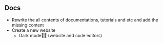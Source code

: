 ## Docs

- Rewrite the all contents of documentations, tutorials and etc and add the missing content
- Create a new website
	* Dark mode🤦‍♂️ (website and code editors)
